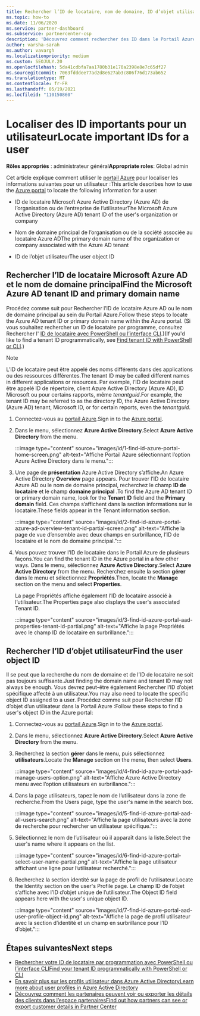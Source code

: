```yaml
---
title: Rechercher l’ID de locataire, nom de domaine, ID d’objet utilisateur
ms.topic: how-to
ms.date: 11/06/2020
ms.service: partner-dashboard
ms.subservice: partnercenter-csp
description: 'Découvrez comment rechercher des ID dans le Portail Azure : l’ID de locataire Azure AD de l’organisation, le nom de domaine ou l’ID d’objet utilisateur spécifique. Certaines tâches ont besoin de ces informations.'
author: varsha-sarah
ms.author: vavargh
ms.localizationpriority: medium
ms.custom: SEOJULY.20
ms.openlocfilehash: 5da41cdbfa7aa1780b31e170a2398e8e7c65df27
ms.sourcegitcommit: 7063fdddee77ad2d8e627ab3c806f76d173ab652
ms.translationtype: MT
ms.contentlocale: fr-FR
ms.lasthandoff: 05/19/2021
ms.locfileid: "110150860"
---
```

# <a name="locate-important-ids-for-a-user"></a><span data-ttu-id="21241-104">Localiser des ID importants pour un utilisateur</span><span class="sxs-lookup"><span data-stu-id="21241-104">Locate important IDs for a user</span></span>

<span data-ttu-id="21241-105">**Rôles appropriés** : administrateur général</span><span class="sxs-lookup"><span data-stu-id="21241-105">**Appropriate roles**: Global admin</span></span>

<span data-ttu-id="21241-106">Cet article explique comment utiliser le [portail Azure](https://portal.azure.com/) pour localiser les informations suivantes pour un utilisateur :</span><span class="sxs-lookup"><span data-stu-id="21241-106">This article describes how to use the [Azure portal](https://portal.azure.com/) to locate the following information for a user:</span></span>

- <span data-ttu-id="21241-107">ID de locataire Microsoft Azure Active Directory (Azure AD) de l’organisation ou de l’entreprise de l’utilisateur</span><span class="sxs-lookup"><span data-stu-id="21241-107">The Microsoft Azure Active Directory (Azure AD) tenant ID of the user's organization or company</span></span>

- <span data-ttu-id="21241-108">Nom de domaine principal de l’organisation ou de la société associée au locataire Azure AD</span><span class="sxs-lookup"><span data-stu-id="21241-108">The primary domain name of the organization or company associated with the Azure AD tenant</span></span>

- <span data-ttu-id="21241-109">ID de l’objet utilisateur</span><span class="sxs-lookup"><span data-stu-id="21241-109">The user object ID</span></span>

## <a name="find-the-microsoft-azure-ad-tenant-id-and-primary-domain-name"></a><span data-ttu-id="21241-110">Rechercher l’ID de locataire Microsoft Azure AD et le nom de domaine principal</span><span class="sxs-lookup"><span data-stu-id="21241-110">Find the Microsoft Azure AD tenant ID and primary domain name</span></span>

<span data-ttu-id="21241-111">Procédez comme suit pour Rechercher l’ID de locataire Azure AD ou le nom de domaine principal au sein du Portail Azure.</span><span class="sxs-lookup"><span data-stu-id="21241-111">Follow these steps to locate the Azure AD tenant ID or primary domain name within the Azure portal.</span></span> <span data-ttu-id="21241-112">(Si vous souhaitez rechercher un ID de locataire par programme, consultez Rechercher l' [ID de locataire avec PowerShell ou l’interface CLI](/azure/active-directory/fundamentals/active-directory-how-to-find-tenant#find-tenant-id-with-powershell).)</span><span class="sxs-lookup"><span data-stu-id="21241-112">(If you'd like to find a tenant ID programmatically, see [Find tenant ID with PowerShell or CLI](/azure/active-directory/fundamentals/active-directory-how-to-find-tenant#find-tenant-id-with-powershell).)</span></span>

> [!NOTE]
> <span data-ttu-id="21241-113">L’ID de locataire peut être appelé des noms différents dans des applications ou des ressources différentes.</span><span class="sxs-lookup"><span data-stu-id="21241-113">The tenant ID may be called different names in different applications or resources.</span></span> <span data-ttu-id="21241-114">Par exemple, l’ID de locataire peut être appelé ID de répertoire, client Azure Active Directory (Azure AD), ID Microsoft ou pour certains rapports, même *tenantguid*.</span><span class="sxs-lookup"><span data-stu-id="21241-114">For example, the tenant ID may be referred to as the directory ID, the Azure Active Directory (Azure AD) tenant, Microsoft ID, or for certain reports, even the *tenantguid*.</span></span>

1. <span data-ttu-id="21241-115">Connectez-vous au [portail Azure](https://portal.azure.com/).</span><span class="sxs-lookup"><span data-stu-id="21241-115">Sign in to the [Azure portal](https://portal.azure.com/).</span></span>

2. <span data-ttu-id="21241-116">Dans le menu, sélectionnez **Azure Active Directory**.</span><span class="sxs-lookup"><span data-stu-id="21241-116">Select **Azure Active Directory** from the menu.</span></span>

   :::image type="content" source="images/id/1-find-id-azure-portal-home-screen.png" alt-text="Affiche Portail Azure sélectionnant l’option Azure Active Directory dans le menu.":::

3. <span data-ttu-id="21241-118">Une page de **présentation** Azure Active Directory s’affiche.</span><span class="sxs-lookup"><span data-stu-id="21241-118">An Azure Active Directory **Overview** page appears.</span></span> <span data-ttu-id="21241-119">Pour trouver l’ID de locataire Azure AD ou le nom de domaine principal, recherchez le champ **ID de locataire** et le champ **domaine principal** .</span><span class="sxs-lookup"><span data-stu-id="21241-119">To find the Azure AD tenant ID or primary domain name, look for the **Tenant ID** field and the **Primary domain** field.</span></span> <span data-ttu-id="21241-120">Ces champs s’affichent dans la section informations sur le locataire.</span><span class="sxs-lookup"><span data-stu-id="21241-120">These fields appear in the Tenant information section.</span></span>

   :::image type="content" source="images/id/2-find-id-azure-portal-azure-ad-overview-tenant-id-partial-screen.png" alt-text="Affiche la page de vue d’ensemble avec deux champs en surbrillance, l’ID de locataire et le nom de domaine principal.":::

4. <span data-ttu-id="21241-122">Vous pouvez trouver l’ID de locataire dans le Portail Azure de plusieurs façons.</span><span class="sxs-lookup"><span data-stu-id="21241-122">You can find the tenant ID in the Azure portal in a few other ways.</span></span> <span data-ttu-id="21241-123">Dans le menu, sélectionnez **Azure Active Directory**.</span><span class="sxs-lookup"><span data-stu-id="21241-123">Select **Azure Active Directory** from the menu.</span></span> <span data-ttu-id="21241-124">Recherchez ensuite la section **gérer** dans le menu et sélectionnez **Propriétés**.</span><span class="sxs-lookup"><span data-stu-id="21241-124">Then, locate the **Manage** section on the menu and select **Properties**.</span></span>

   <span data-ttu-id="21241-125">La page Propriétés affiche également l’ID de locataire associé à l’utilisateur.</span><span class="sxs-lookup"><span data-stu-id="21241-125">The Properties page also displays the user's associated Tenant ID.</span></span>

   :::image type="content" source="images/id/3-find-id-azure-portal-aad-properties-tenant-id-partial.png" alt-text="Affiche la page Propriétés avec le champ ID de locataire en surbrillance.":::

## <a name="find-the-user-object-id"></a><span data-ttu-id="21241-127">Rechercher l’ID d’objet utilisateur</span><span class="sxs-lookup"><span data-stu-id="21241-127">Find the user object ID</span></span>

<span data-ttu-id="21241-128">Il se peut que la recherche du nom de domaine et de l’ID de locataire ne soit pas toujours suffisante.</span><span class="sxs-lookup"><span data-stu-id="21241-128">Just finding the domain name and tenant ID may not always be enough.</span></span> <span data-ttu-id="21241-129">Vous devrez peut-être également Rechercher l’ID d’objet spécifique affecté à un utilisateur.</span><span class="sxs-lookup"><span data-stu-id="21241-129">You may also need to locate the specific object ID assigned to a user.</span></span> <span data-ttu-id="21241-130">Procédez comme suit pour Rechercher l’ID d’objet d’un utilisateur dans la Portail Azure :</span><span class="sxs-lookup"><span data-stu-id="21241-130">Follow these steps to find a user's object ID in the Azure portal:</span></span>

1. <span data-ttu-id="21241-131">Connectez-vous au [portail Azure](https://portal.azure.com/).</span><span class="sxs-lookup"><span data-stu-id="21241-131">Sign in to the [Azure portal](https://portal.azure.com/).</span></span>

2. <span data-ttu-id="21241-132">Dans le menu, sélectionnez **Azure Active Directory**.</span><span class="sxs-lookup"><span data-stu-id="21241-132">Select **Azure Active Directory** from the menu.</span></span>

3. <span data-ttu-id="21241-133">Recherchez la section **gérer** dans le menu, puis sélectionnez **utilisateurs**.</span><span class="sxs-lookup"><span data-stu-id="21241-133">Locate the **Manage** section on the menu, then select **Users**.</span></span>

      :::image type="content" source="images/id/4-find-id-azure-portal-aad-manage-users-option.png" alt-text="Affiche Azure Active Directory menu avec l’option utilisateurs en surbrillance.":::

4. <span data-ttu-id="21241-135">Dans la page utilisateurs, tapez le nom de l’utilisateur dans la zone de recherche.</span><span class="sxs-lookup"><span data-stu-id="21241-135">From the Users page, type the user's name in the search box.</span></span>

      :::image type="content" source="images/id/5-find-id-azure-portal-aad-all-users-search.png" alt-text="Affiche la page utilisateurs avec la zone de recherche pour rechercher un utilisateur spécifique.":::

5. <span data-ttu-id="21241-137">Sélectionnez le nom de l’utilisateur où il apparaît dans la liste.</span><span class="sxs-lookup"><span data-stu-id="21241-137">Select the user's name where it appears on the list.</span></span>  

      :::image type="content" source="images/id/6-find-id-azure-portal-select-user-name-partial.png" alt-text="Affiche la page utilisateur affichant une ligne pour l’utilisateur recherché.":::

6. <span data-ttu-id="21241-139">Recherchez la section identité sur la page de profil de l’utilisateur.</span><span class="sxs-lookup"><span data-stu-id="21241-139">Locate the Identity section on the user's Profile page.</span></span> <span data-ttu-id="21241-140">Le champ ID de l’objet s’affiche avec l’ID d’objet unique de l’utilisateur.</span><span class="sxs-lookup"><span data-stu-id="21241-140">The Object ID field appears here with the user's unique object ID.</span></span>

      :::image type="content" source="images/id/7-find-id-azure-portal-aad-user-profile-object-id.png" alt-text="Affiche la page de profil utilisateur avec la section d’identité et un champ en surbrillance pour l’ID d’objet.":::

## <a name="next-steps"></a><span data-ttu-id="21241-142">Étapes suivantes</span><span class="sxs-lookup"><span data-stu-id="21241-142">Next steps</span></span>

- [<span data-ttu-id="21241-143">Rechercher votre ID de locataire par programmation avec PowerShell ou l’interface CLI</span><span class="sxs-lookup"><span data-stu-id="21241-143">Find your tenant ID programmatically with PowerShell or CLI</span></span>](/azure/active-directory/fundamentals/active-directory-how-to-find-tenant)
- [<span data-ttu-id="21241-144">En savoir plus sur les profils utilisateur dans Azure Active Directory</span><span class="sxs-lookup"><span data-stu-id="21241-144">Learn more about user profiles in Azure Active Directory</span></span>](/azure/active-directory/fundamentals/active-directory-users-profile-azure-portal)
- [<span data-ttu-id="21241-145">Découvrez comment les partenaires peuvent voir ou exporter les détails des clients dans l’espace partenaires</span><span class="sxs-lookup"><span data-stu-id="21241-145">Find out how partners can see or export customer details in Partner Center</span></span>](see-your-customer-list.md)

